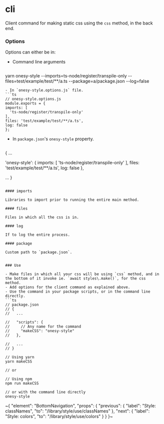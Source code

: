 
# cli

Client command for making static css using the `css` method, in the back end.

### Options

Options can either be in:
- Command line arguments
  ```ts
yarn onesy-style --imports=ts-node/register/transpile-only --files=test/example/test/**/a.ts --package=a/package.json --log=false
  ```
- In `onesy-style.options.js` file.
  ```ts
// onesy-style.options.js
module.exports = {
  imports: [
    'ts-node/register/transpile-only'
  ],
  files: 'test/example/test/**/a.ts',
  log: false
};
  ```
- In `package.json`'s `onesy-style` property.
  ```ts
{
  ...

  'onesy-style': {
    imports: [
      'ts-node/register/transpile-only'
    ],
    files: 'test/example/test/**/a.ts',
    log: false
  },

  ...
}
  ```

#### imports

Libraries to import prior to running the entire main method.

#### files

Files in which all the css is in.

#### log

If to log the entire process.

#### package

Custom path to `package.json`.


### Use

- Make files in which all your css will be using `css` method, and in the bottom of it invoke ie. `await styles\.make()`, for the css method.
- Add options for the client command as explained above.
- Use the command in your package scripts, or in the command line directly.
```ts
// package.json
// {
//   ...

//   "scripts": {
//     // Any name for the command
//     "makeCSS": "onesy-style"
//   },

//   ...
// }

// Using yarn
yarn makeCSS

// or

// Using npm
npm run makeCSS

// or with the command line directly
onesy-style
```

~{
  "element": "BottomNavigation",
  "props": {
    "previous": {
      "label": "Style: classNames",
      "to": "/library/style/use/classNames"
    },
    "next": {
      "label": "Style: colors",
      "to": "/library/style/use/colors"
    }
  }
}~
